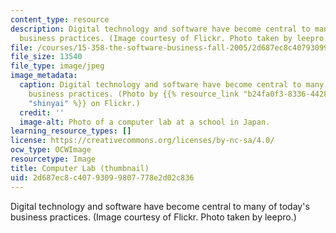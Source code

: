 ```yaml
---
content_type: resource
description: Digital technology and software have become central to many of today's
  business practices. (Image courtesy of Flickr. Photo taken by leepro.)
file: /courses/15-358-the-software-business-fall-2005/2d687ec8c40793099807778e2d02c836_15-358f05-th.jpg
file_size: 13540
file_type: image/jpeg
image_metadata:
  caption: Digital technology and software have become central to many of today's
    business practices. (Photo by {{% resource_link "b24fa0f3-8336-4428-abd6-0b1a3c3dc708"
    "shinyai" %}} on Flickr.)
  credit: ''
  image-alt: Photo of a computer lab at a school in Japan.
learning_resource_types: []
license: https://creativecommons.org/licenses/by-nc-sa/4.0/
ocw_type: OCWImage
resourcetype: Image
title: Computer Lab (thumbnail)
uid: 2d687ec8-c407-9309-9807-778e2d02c836
---
```

Digital technology and software have become central to many of today's business practices. (Image courtesy of Flickr. Photo taken by leepro.)